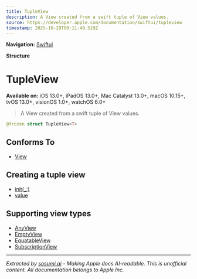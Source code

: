 ```yaml
---
title: TupleView
description: A View created from a swift tuple of View values.
source: https://developer.apple.com/documentation/swiftui/tupleview
timestamp: 2025-10-29T00:11:49.519Z
---
```


**Navigation:** [Swiftui](/documentation/swiftui)

**Structure**

# TupleView

**Available on:** iOS 13.0+, iPadOS 13.0+, Mac Catalyst 13.0+, macOS 10.15+, tvOS 13.0+, visionOS 1.0+, watchOS 6.0+

> A View created from a swift tuple of View values.

```swift
@frozen struct TupleView<T>
```

## Conforms To

- [View](/documentation/swiftui/view)

## Creating a tuple view

- [init(_:)](/documentation/swiftui/tupleview/init(_:))
- [value](/documentation/swiftui/tupleview/value)

## Supporting view types

- [AnyView](/documentation/swiftui/anyview)
- [EmptyView](/documentation/swiftui/emptyview)
- [EquatableView](/documentation/swiftui/equatableview)
- [SubscriptionView](/documentation/swiftui/subscriptionview)

---

*Extracted by [sosumi.ai](https://sosumi.ai) - Making Apple docs AI-readable.*
*This is unofficial content. All documentation belongs to Apple Inc.*
